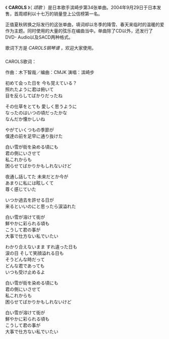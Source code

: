 

《 **CAROLS** 》（ _颂歌_ ）是日本歌手滨崎步第34张单曲。2004年9月29日于日本发售，首周顺利以十七万的销量登上公信榜第一名。

  

正值夏秋转换之际发行的这张单曲，填词却以冬季的降雪、春天来临时的温暖的爱作为主题。同时使用的大量的弦乐在编曲当中。单曲除了CD以外，还发行了DVD-
Audio以及SACD两种格式。

歌词下方是 _CAROLS钢琴谱_ ，欢迎大家使用。

###  
CAROLS歌词：

作曲：木下智哉／编曲：CMJK 演唱：滨崎步  
  
初めて会った日を 今も覚えている？  
照れたように君は俯いて  
目を反らしてばかりだったね

その仕草をとても 愛しく思うように  
なったのはいつの頃だったかな  
なんだか懐かしいね

やがていくつもの季節が  
僕達の前を足早に通り抜けた

白い雪が街を染める頃にも  
君の側にいさせて  
私これからも  
困らせてばかりかもしれないけど

夜通し話してた 未来だとか今が  
あまりに私には眩しくて  
尊く感じていた

いつか過去を許せる日が  
来るといいのにと思ったら涙溢れた

白い雪が溶けて街が  
鮮やかに彩られる頃も  
こうして君の事が  
大事で仕方ない私でいたい

わかり合えないまま すれ違った日も  
涙の日 そして笑顔溢れる日も  
そうどんな時だって  
どんな君であっても  
いつも受け止めるよ

白い雪が街を染める頃にも  
君の側にいさせて  
私これからも  
困らせてばかりかもしれないけど

白い雪が溶けて街が  
鮮やかに彩られる頃も  
こうして君の事が  
大事で仕方ない私でいたい

